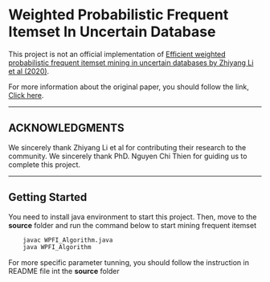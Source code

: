 # Weighted Probabilistic Frequent Itemset In Uncertain Database

This project is not an official implementation of [Efficient weighted probabilistic frequent itemset mining in uncertain databases by Zhiyang Li et al (2020)](https://onlinelibrary.wiley.com/doi/10.1111/exsy.12551).

For more information about the original paper, you should follow the link, [Click here](https://onlinelibrary.wiley.com/doi/10.1111/exsy.12551).

---
## ACKNOWLEDGMENTS
We sincerely thank Zhiyang Li et al for contributing their research to the community. 
We sincerely thank PhD. Nguyen Chi Thien for guiding us to complete this project. 

---
## Getting Started
You need to install java environment to start this project. Then, move to the **source** folder and run the command below to start mining frequent itemset

```bash
    javac WPFI_Algorithm.java
    java WPFI_Algorithm
```

For more specific parameter tunning, you should follow the instruction in README file int the **source** folder
